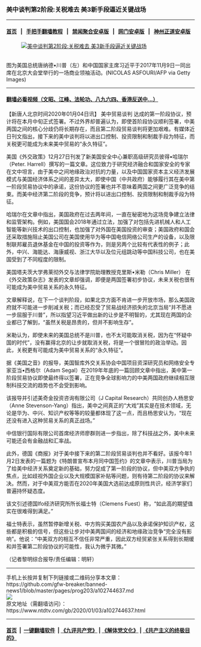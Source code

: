 ### 美中谈判第2阶段:关税难去 美3新手段逼近关键战场
------------------------

#### [首页](https://github.com/gfw-breaker/banned-news1/blob/master/README.md) &nbsp;&nbsp;|&nbsp;&nbsp; [手把手翻墙教程](https://github.com/gfw-breaker/guides/wiki) &nbsp;&nbsp;|&nbsp;&nbsp; [禁闻聚合安卓版](https://github.com/gfw-breaker/bn-android) &nbsp;&nbsp;|&nbsp;&nbsp; [网门安卓版](https://github.com/oGate2/oGate) &nbsp;&nbsp;|&nbsp;&nbsp; [神州正道安卓版](https://github.com/SzzdOgate/update) 



<div><div class="featured_image">
 <a href="https://i.ntdtv.com/assets/uploads/2020/01/GettyImages-871942424.jpg" target="_blank">
  <figure>
   <img alt="美中谈判第2阶段:关税难去 美3新手段逼近关键战场" src="https://i.ntdtv.com/assets/uploads/2020/01/GettyImages-871942424-800x450.jpg"/>
  </figure><br/>
 </a>
 <span class="caption">
  图为美国总统唐纳德•川普（左）和中国国家主席习近平于2017年11月9日一同出席在北京大会堂举行的一场商业领袖活动。(NICOLAS ASFOURI/AFP via Getty Images)
 </span>
</div>
</div><hr/>

#### [翻墙必看视频（文昭、江峰、法轮功、八九六四、香港反送中...）](http://167.172.214.107/home.html)

<div><div class="post_content" itemprop="articleBody">
 <p>
  【新唐人北京时间2020年01月04日讯】
  <ok href="https://www.ntdtv.com/gb/34765.htm">
   美中贸易谈判
  </ok>
  达成的第一阶段协议，预计将在本月中旬正式签署。不过外界却普遍认为，即使首阶段协议顺利签署，中美两国之间的核心分歧仍将长期存在，而且第二阶段贸易谈判将更加艰难。有媒体近日刊文指出，接下来的美中谈判将以进出口控制、投资限制和制裁手段为特征，而关税更可能成为未来美中贸易的“永久特征”。
 </p>
 <p>
  美国《外交政策》12月27日刊发了新美国安全中心兼职高级研究员彼得•哈瑞尔（Peter. Harrell）撰写的一篇文章。这位致力于研究经济融合和国家安全的专家在文中坦言，由于美中之间地缘政治对抗的力量，以及中国国家资本主义经济发展模式与美国经济体系之间的差异太大，即使中国（中共政府）能够履行其在美中第一阶段贸易协议中的承诺，这份协议的签署也并不意味着两国之间更广泛竞争的结束。而美中经济第二阶段的竞争，预计将以进出口控制、投资限制和制裁手段为特征。
 </p>
 <p>
  哈瑞尔在文章中指出，美国政府在过去两年间，一直在秘密地为这场竞争建立法律和监管架构。例如，美国国会2018年通过立法，加强了对包括先进机械人和人工智能等新兴技术的出口控制，也加强了对外国在美国投资的审查；美国政府和国会还采取措施阻止美国公司在美国使用华为等中国电信网络公司生产的设备，以及限制联邦雇员退休基金在中国的投资等作为，则是另两个比较有代表性的例子；此外，中兴、海能达、海康威视、浙江大华以及位元组跳动等中国科技公司，也在美国受到了不同程度的限制。
 </p>
 <p>
  美国塔夫茨大学弗莱彻外交与法律学院助理教授克里斯•米勒（Chris Miller） 在《外交政策杂志》发表的文章却强调，即便是两国签署初步协议，未来关税也很有可能成为美中贸易关系的永久特征。
 </p>
 <p>
  文章解释说，在下一个谈判阶段，如果北京方面不肯进一步开放市场，那么美国政府就不可能进一步削减关税；而已经忍受了贸易战经济损失的北京当局“并不愿进一步屈服于川普”，所以指望习近平做出新的让步是不明智的，尤其现在两国的企业都已了解到，“虽然关税是昂贵的，但并不影响生存”。
 </p>
 <p>
  米勒认为，即使未来的美国总统不是川普，也不太可能取消关税，因为在“怀疑中国的时代”，没有赢得北京的让步就取消关税，将是一个很冒险的政治举动。因此，关税更有可能成为美中贸易关系的“永久特征”。
 </p>
 <p>
  据《美国之音》的报导，美国智库外交关系协会中国项目资深研究员和网络安全专家亚当•西格尔（Adam Segal）在2019年年底的一篇回顾文章中指出，美中第一阶段贸易协议即使最终得以签署，正在竞争全球影响力的中美两国政府继续相互限制科技交流的趋势也不会受到影响。
 </p>
 <p>
  该报导并引述美奇金投资咨询有限公司（J Capital Research）共同创办人杨思安（Anne Stevenson-Yang）指出，美中之间真正的“大戏”其实是在技术领域，无论是华为、中兴、知识产权等等的较量都体现了这一点，而且杨思安认为，“现在还没有进入这种贸易关系的真正战场。”
 </p>
 <p>
  中信银行国际有限公司首席经济师廖群则进一步指出，除了科技战之外，美中未来可能还会有金融战和汇率战。
 </p>
 <p>
  此外，德国《商报》对于美中接下来的第二阶段贸易谈判也并不看好。该报今年1月2日发表的一篇题为《特朗普宣布本月同中国签约》的文章中表示，川普当局为了给美中经济关系奠定新的基础，努力促成了第一阶段的协议，但中美双方争执的焦点，比如歧视外国企业以及大规模国家补贴等问题，则有待第二阶段的协议来解决。然而，对于中美双方能否在2020年美国大选前达成原则性共识，经济学家们普遍持怀疑态度。
 </p>
 <p>
  该文引述德国Ifo经济研究所所长福士特（Clemens Fuest）称，“如此高的期望值实在很难得到满足。”
 </p>
 <p>
  福士特表示，虽然暂停新增关税、中方购买美国农产品以及承诺保护知识产权，这些都是积极的信号，但这些让步对中美两国间的经济和地缘政治竞争“完全没有影响”。他说：“中美双方的相互不信任非常严重，因此双方经贸紧张关系得到长期缓和并签署第二阶段协议的可能性，我认为微乎其微。”
 </p>
 <p>
  （记者黎明综合报导/责任编辑：明轩）
 </p>
 <div class="single_ad">
 </div>
</div>
</div>
<hr/>
手机上长按并复制下列链接或二维码分享本文章：<br/>
https://github.com/gfw-breaker/banned-news1/blob/master/pages/prog203/a102744637.md <br/>
<a href='https://github.com/gfw-breaker/banned-news1/blob/master/pages/prog203/a102744637.md'><img src='https://github.com/gfw-breaker/banned-news1/blob/master/pages/prog203/a102744637.md.png'/></a> <br/>
原文地址（需翻墙访问）：https://www.ntdtv.com/gb/2020/01/03/a102744637.html


------------------------
#### [首页](https://github.com/gfw-breaker/banned-news1/blob/master/README.md) &nbsp;|&nbsp; [一键翻墙软件](https://github.com/gfw-breaker/nogfw/blob/master/README.md) &nbsp;| [《九评共产党》](https://github.com/gfw-breaker/9ping.md/blob/master/README.md#九评之一评共产党是什么) | [《解体党文化》](https://github.com/gfw-breaker/jtdwh.md/blob/master/README.md) | [《共产主义的终极目的》](https://github.com/gfw-breaker/gczydzjmd.md/blob/master/README.md)


<img src='http://gfw-breaker.win/banned-news/pages/prog203/a102744637.md' width='0px' height='0px'/>